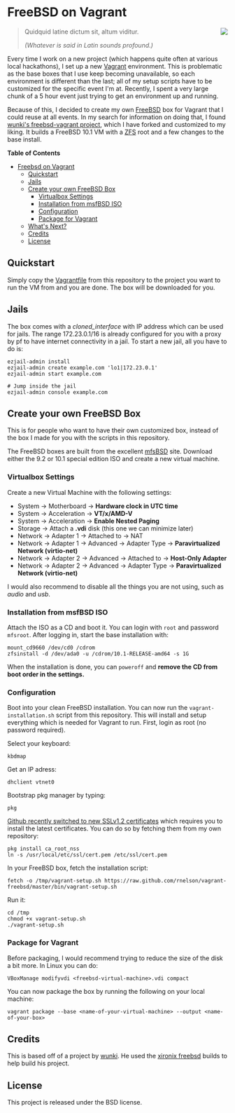 # FreeBSD on Vagrant

<img src="https://www.freebsd.org/layout/images/logo-red.png" align="right" />

> Quidquid latine dictum sit, altum viditur.
> 
> _(Whatever is said in Latin sounds profound.)_

Every time I work on a new project (which happens quite often at various local
hackathons), I set up a new [Vagrant] environment. This is problematic as the
base boxes that I use keep becoming unavailable, so each environment is
different than the last; all of my setup scripts have to be customized for the
specific event I'm at. Recently, I spent a very large chunk of a 5 hour event
just trying to get an environment up and running.

Because of this, I decided to create my own [FreeBSD] box for Vagrant that I
could reuse at all events. In my search for information on doing that, I found
[wunki's freebsd-vagrant project], which I have forked and customized to my
liking. It builds a FreeBSD 10.1 VM with a [ZFS] root and a few changes to the
base install.

**Table of Contents**

- [Freebsd on Vagrant](#freebsd-on-vagrant)
	- [Quickstart](#quickstart)
	- [Jails](#jails)
	- [Create your own FreeBSD Box](#create-your-own-freebsd-box)
		- [Virtualbox Settings](#virtualbox-settings)
		- [Installation from msfBSD ISO](#installation-from-msfbsd-iso)
		- [Configuration](#configuration)
		- [Package for Vagrant](#package-for-vagrant)
	- [What's Next?](#whats-next)
	- [Credits](#credits)
	- [License](#license)
    
## Quickstart

Simply copy the [Vagrantfile] from this repository to the project you want to
run the VM from and you are done. The box will be downloaded for you.

## Jails

The box comes with a *cloned_interface* with IP address which can be used for
jails. The range 172.23.0.1/16 is already configured for you with a proxy by
pf to have internet connectivity in a jail. To start a new jail, all you have
to do is:

    ezjail-admin install
    ezjail-admin create example.com 'lo1|172.23.0.1'
    ezjail-admin start example.com

    # Jump inside the jail
    ezjail-admin console example.com

## Create your own FreeBSD Box

This is for people who want to have their own customized box, instead of the
box I made for you with the scripts in this repository.

The FreeBSD boxes are built from the excellent [mfsBSD] site. Download either
the 9.2 or 10.1 special edition ISO and create a new virtual machine.

### Virtualbox Settings

Create a new Virtual Machine with the following settings:

- System -> Motherboard -> **Hardware clock in UTC time**
- System -> Acceleration -> **VT/x/AMD-V**
- System -> Acceleration -> **Enable Nested Paging**
- Storage -> Attach a **.vdi** disk (this one we can minimize later)
- Network -> Adapter 1 -> Attached to -> NAT
- Network -> Adapter 1 -> Advanced -> Adapter Type -> **Paravirtualized Network (virtio-net)**
- Network -> Adapter 2 -> Advanced -> Attached to -> **Host-Only Adapter**
- Network -> Adapter 2 -> Advanced -> Adapter Type -> **Paravirtualized Network (virtio-net)**

I would also recommend to disable all the things you are not using, such as
*audio* and *usb*.

### Installation from msfBSD ISO

Attach the ISO as a CD and boot it. You can login with `root` and password
`mfsroot`. After logging in, start the base installation with:

    mount_cd9660 /dev/cd0 /cdrom
    zfsinstall -d /dev/ada0 -u /cdrom/10.1-RELEASE-amd64 -s 1G

When the installation is done, you can `poweroff` and **remove the CD from
boot order in the settings.**

### Configuration

Boot into your clean FreeBSD installation. You can now run the
`vagrant-installation.sh` script from this repository. This will install and
setup everything which is needed for Vagrant to run. First, login as root (no
password required).

Select your keyboard:

    kbdmap

Get an IP adress:

    dhclient vtnet0

Bootstrap pkg manager by typing:

    pkg

[Github recently switched to new SSLv1.2 certificates] which requires you to
install the latest certificates. You can do so by fetching them from my own
repository:

    pkg install ca_root_nss
    ln -s /usr/local/etc/ssl/cert.pem /etc/ssl/cert.pem

In your FreeBSD box, fetch the installation script:

    fetch -o /tmp/vagrant-setup.sh https://raw.github.com/rnelson/vagrant-freebsd/master/bin/vagrant-setup.sh

Run it:

    cd /tmp
    chmod +x vagrant-setup.sh
    ./vagrant-setup.sh

### Package for Vagrant

Before packaging, I would recommend trying to reduce the size of the disk a
bit more. In Linux you can do:

    VBoxManage modifyvdi <freebsd-virtual-machine>.vdi compact

You can now package the box by running the following on your local machine:

    vagrant package --base <name-of-your-virtual-machine> --output <name-of-your-box>

## Credits

This is based off of a project by [wunki]. He used the [xironix freebsd] builds
to help build his project.

## License

This project is released under the BSD license.

[FreeBSD]: http://www.freebsd.org/
[Vagrant]: http://www.vagrantup.com/
[jails]: http://www.freebsd.org/doc/handbook/jails.html
[ZFS]: http://en.wikipedia.org/wiki/ZFS
[Vagrantfile]: https://github.com/rnelson/vagrant-freebsd/blob/master/Vagrantfile
[mfsBSD]: http://mfsbsd.vx.sk/
[10.1-RELEASE-amd64 special edition]: http://mfsbsd.vx.sk/
[xironix freebsd]: https://github.com/xironix/freebsd-vagrant
[Github recently switched to new SSLv1.2 certificates]: https://github.com/blog/1734-improving-our-ssl-setup
[wunki]: https://github.com/wunki
[wunki's freebsd-vagrant project]: https://github.com/wunki/vagrant-freebsd
